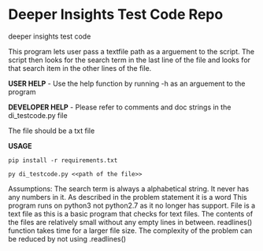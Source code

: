 # Deeper Insights Test Code Repo
deeper insights test code

This program lets user pass a textfile path as a arguement to the script.
The script then looks for the search term in the last line of the file and looks for that search item in the other lines of the file.

**USER HELP** - Use the help function by running -h as an arguement to the program

**DEVELOPER HELP** - Please refer to comments and doc strings in the di_testcode.py file

The file should be a txt file

**USAGE**
    
    pip install -r requirements.txt

    py di_testcode.py <<path of the file>>


Assumptions:
The search term is always a alphabetical string. It never has any numbers in it.  As described in the problem statement it is a word
This program runs on python3 not python2.7 as it no longer has support. 
File is a text file as this is a basic program that checks for text files.
The contents of the files are relatively small without any empty lines in between. readlines() function takes time for a larger file size. The complexity of the problem can be reduced by not using .readlines()

